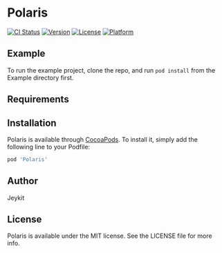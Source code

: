 # Polaris

[![CI Status](https://img.shields.io/travis/392071745@qq.com/Polaris.svg?style=flat)](https://travis-ci.org/392071745@qq.com/Polaris)
[![Version](https://img.shields.io/cocoapods/v/Polaris.svg?style=flat)](https://cocoapods.org/pods/Polaris)
[![License](https://img.shields.io/cocoapods/l/Polaris.svg?style=flat)](https://cocoapods.org/pods/Polaris)
[![Platform](https://img.shields.io/cocoapods/p/Polaris.svg?style=flat)](https://cocoapods.org/pods/Polaris)

## Example

To run the example project, clone the repo, and run `pod install` from the Example directory first.

## Requirements

## Installation

Polaris is available through [CocoaPods](https://cocoapods.org). To install
it, simply add the following line to your Podfile:

```ruby
pod 'Polaris'
```

## Author

Jeykit

## License

Polaris is available under the MIT license. See the LICENSE file for more info.
